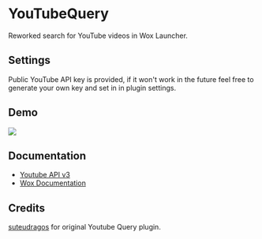 # YouTubeQuery
Reworked search for YouTube videos in Wox Launcher.

## Settings
Public YouTube API key is provided, if it won't work in the future
feel free to generate your own key and set in in plugin settings.

## Demo
![](https://i.imgur.com/PWcxzNL.png)

## Documentation
- [Youtube API v3](https://developers.google.com/youtube/v3/getting-started)
- [Wox Documentation](http://doc.getwox.com/en/)

## Credits
[suteudragos](https://github.com/suteudragos) for original Youtube Query plugin.